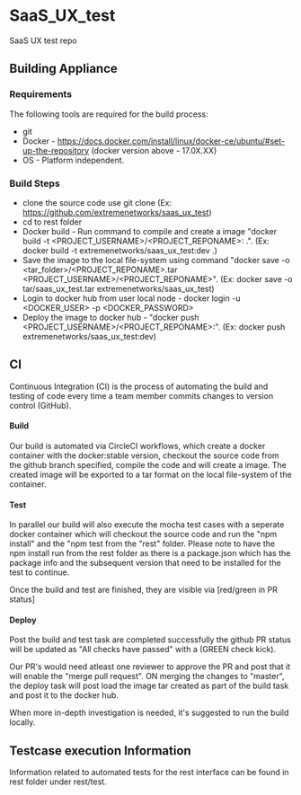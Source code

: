 # SaaS_UX_test
SaaS UX test repo 

## Building Appliance
### Requirements
The following tools are required for the build process:
- git
- Docker - https://docs.docker.com/install/linux/docker-ce/ubuntu/#set-up-the-repository (docker version above - 17.0X.XX)
- OS - Platform independent.

### Build Steps
* clone the source code use git clone <repo URL> (Ex: https://github.com/extremenetworks/saas_ux_test)
* cd to rest folder
* Docker build - Run command to compile and create a image "docker build -t <PROJECT_USERNAME>/<PROJECT_REPONAME>:<version> .". (Ex: docker build -t extremenetworks/saas_ux_test:dev .)
* Save the image to the local file-system using command "docker save -o <tar_folder>/<PROJECT_REPONAME>.tar <PROJECT_USERNAME>/<PROJECT_REPONAME>". (Ex: docker save -o tar/saas_ux_test.tar extremenetworks/saas_ux_test)
* Login to docker hub from user local node - docker login -u <DOCKER_USER> -p <DOCKER_PASSWORD>
* Deploy the image to docker hub - "docker push <PROJECT_USERNAME>/<PROJECT_REPONAME>:<version>". (Ex: docker push extremenetworks/saas_ux_test:dev)

## CI
Continuous Integration (CI) is the process of automating the build and testing of code every time a
team member commits changes to version control (GitHub).

#### Build
Our build is automated via CircleCI workflows, which create a docker container with the docker:stable version, checkout the source code from the github branch specified, compile the code and will create a image. The created image will be exported to a tar format on the local file-system of the container.

#### Test
In parallel our build will also execute the mocha test cases with a seperate docker container which will checkout the source code and run the "npm install" and the "npm test from the "rest" folder. Please note to have the npm install run from the rest folder as there is a package.json which has the package info and the subsequent version that need to be installed for the test to continue.

Once the build and test are finished, they are visible via [red/green in PR status]

#### Deploy
Post the build and test task are completed successfully the github PR status will be updated as "All checks have passed" with a (GREEN check kick).

Our PR's would need atleast one reviewer to approve the PR and post that it will enable the "merge pull request". ON merging the changes to "master", the deploy task will post load the image tar created as part of the build task and post it to the docker hub.

When more in-depth investigation is needed, it's suggested to run the build locally.

## Testcase execution Information
Information related to automated tests for the rest interface can be found in rest folder under rest/test.
